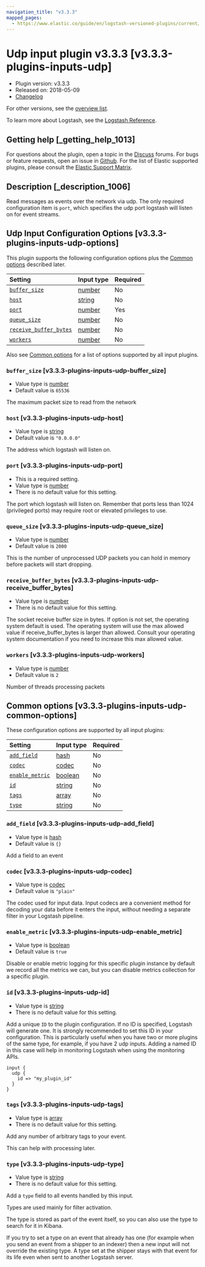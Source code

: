 ```yaml
---
navigation_title: "v3.3.3"
mapped_pages:
  - https://www.elastic.co/guide/en/logstash-versioned-plugins/current/v3.3.3-plugins-inputs-udp.html
---
```


# Udp input plugin v3.3.3 [v3.3.3-plugins-inputs-udp]

* Plugin version: v3.3.3
* Released on: 2018-05-09
* [Changelog](https://github.com/logstash-plugins/logstash-input-udp/blob/v3.3.3/CHANGELOG.md)

For other versions, see the [overview list](input-udp-index.md).

To learn more about Logstash, see the [Logstash Reference](https://www.elastic.co/guide/en/logstash/current/index.html).

## Getting help [_getting_help_1013]

For questions about the plugin, open a topic in the [Discuss](http://discuss.elastic.co) forums. For bugs or feature requests, open an issue in [Github](https://github.com/logstash-plugins/logstash-input-udp). For the list of Elastic supported plugins, please consult the [Elastic Support Matrix](https://www.elastic.co/support/matrix#matrix_logstash_plugins).

## Description [_description_1006]

Read messages as events over the network via udp. The only required configuration item is `port`, which specifies the udp port logstash will listen on for event streams.

## Udp Input Configuration Options [v3.3.3-plugins-inputs-udp-options]

This plugin supports the following configuration options plus the [Common options](v3-3-3-plugins-inputs-udp.md#v3.3.3-plugins-inputs-udp-common-options) described later.

| Setting | Input type | Required |
| :- | :- | :- |
| [`buffer_size`](v3-3-3-plugins-inputs-udp.md#v3.3.3-plugins-inputs-udp-buffer_size) | [number](/lsr/value-types.md#number) | No |
| [`host`](v3-3-3-plugins-inputs-udp.md#v3.3.3-plugins-inputs-udp-host) | [string](/lsr/value-types.md#string) | No |
| [`port`](v3-3-3-plugins-inputs-udp.md#v3.3.3-plugins-inputs-udp-port) | [number](/lsr/value-types.md#number) | Yes |
| [`queue_size`](v3-3-3-plugins-inputs-udp.md#v3.3.3-plugins-inputs-udp-queue_size) | [number](/lsr/value-types.md#number) | No |
| [`receive_buffer_bytes`](v3-3-3-plugins-inputs-udp.md#v3.3.3-plugins-inputs-udp-receive_buffer_bytes) | [number](/lsr/value-types.md#number) | No |
| [`workers`](v3-3-3-plugins-inputs-udp.md#v3.3.3-plugins-inputs-udp-workers) | [number](/lsr/value-types.md#number) | No |

Also see [Common options](v3-3-3-plugins-inputs-udp.md#v3.3.3-plugins-inputs-udp-common-options) for a list of options supported by all input plugins.

### `buffer_size` [v3.3.3-plugins-inputs-udp-buffer_size]

* Value type is [number](/lsr/value-types.md#number)
* Default value is `65536`

The maximum packet size to read from the network

### `host` [v3.3.3-plugins-inputs-udp-host]

* Value type is [string](/lsr/value-types.md#string)
* Default value is `"0.0.0.0"`

The address which logstash will listen on.

### `port` [v3.3.3-plugins-inputs-udp-port]

* This is a required setting.
* Value type is [number](/lsr/value-types.md#number)
* There is no default value for this setting.

The port which logstash will listen on. Remember that ports less than 1024 (privileged ports) may require root or elevated privileges to use.

### `queue_size` [v3.3.3-plugins-inputs-udp-queue_size]

* Value type is [number](/lsr/value-types.md#number)
* Default value is `2000`

This is the number of unprocessed UDP packets you can hold in memory before packets will start dropping.

### `receive_buffer_bytes` [v3.3.3-plugins-inputs-udp-receive_buffer_bytes]

* Value type is [number](/lsr/value-types.md#number)
* There is no default value for this setting.

The socket receive buffer size in bytes. If option is not set, the operating system default is used. The operating system will use the max allowed value if receive\_buffer\_bytes is larger than allowed. Consult your operating system documentation if you need to increase this max allowed value.

### `workers` [v3.3.3-plugins-inputs-udp-workers]

* Value type is [number](/lsr/value-types.md#number)
* Default value is `2`

Number of threads processing packets

## Common options [v3.3.3-plugins-inputs-udp-common-options]

These configuration options are supported by all input plugins:

| Setting | Input type | Required |
| :- | :- | :- |
| [`add_field`](v3-3-3-plugins-inputs-udp.md#v3.3.3-plugins-inputs-udp-add_field) | [hash](/lsr/value-types.md#hash) | No |
| [`codec`](v3-3-3-plugins-inputs-udp.md#v3.3.3-plugins-inputs-udp-codec) | [codec](/lsr/value-types.md#codec) | No |
| [`enable_metric`](v3-3-3-plugins-inputs-udp.md#v3.3.3-plugins-inputs-udp-enable_metric) | [boolean](/lsr/value-types.md#boolean) | No |
| [`id`](v3-3-3-plugins-inputs-udp.md#v3.3.3-plugins-inputs-udp-id) | [string](/lsr/value-types.md#string) | No |
| [`tags`](v3-3-3-plugins-inputs-udp.md#v3.3.3-plugins-inputs-udp-tags) | [array](/lsr/value-types.md#array) | No |
| [`type`](v3-3-3-plugins-inputs-udp.md#v3.3.3-plugins-inputs-udp-type) | [string](/lsr/value-types.md#string) | No |

### `add_field` [v3.3.3-plugins-inputs-udp-add_field]

* Value type is [hash](/lsr/value-types.md#hash)
* Default value is `{}`

Add a field to an event

### `codec` [v3.3.3-plugins-inputs-udp-codec]

* Value type is [codec](/lsr/value-types.md#codec)
* Default value is `"plain"`

The codec used for input data. Input codecs are a convenient method for decoding your data before it enters the input, without needing a separate filter in your Logstash pipeline.

### `enable_metric` [v3.3.3-plugins-inputs-udp-enable_metric]

* Value type is [boolean](/lsr/value-types.md#boolean)
* Default value is `true`

Disable or enable metric logging for this specific plugin instance by default we record all the metrics we can, but you can disable metrics collection for a specific plugin.

### `id` [v3.3.3-plugins-inputs-udp-id]

* Value type is [string](/lsr/value-types.md#string)
* There is no default value for this setting.

Add a unique `ID` to the plugin configuration. If no ID is specified, Logstash will generate one. It is strongly recommended to set this ID in your configuration. This is particularly useful when you have two or more plugins of the same type, for example, if you have 2 udp inputs. Adding a named ID in this case will help in monitoring Logstash when using the monitoring APIs.

```
input {
  udp {
    id => "my_plugin_id"
  }
}
```

### `tags` [v3.3.3-plugins-inputs-udp-tags]

* Value type is [array](/lsr/value-types.md#array)
* There is no default value for this setting.

Add any number of arbitrary tags to your event.

This can help with processing later.

### `type` [v3.3.3-plugins-inputs-udp-type]

* Value type is [string](/lsr/value-types.md#string)
* There is no default value for this setting.

Add a `type` field to all events handled by this input.

Types are used mainly for filter activation.

The type is stored as part of the event itself, so you can also use the type to search for it in Kibana.

If you try to set a type on an event that already has one (for example when you send an event from a shipper to an indexer) then a new input will not override the existing type. A type set at the shipper stays with that event for its life even when sent to another Logstash server.
